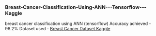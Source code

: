 ### Breast-Cancer-Classification-Using-ANN---Tensorflow---Kaggle

breast cancer classification using ANN (tensorflow)
Accuracy achieved - 98.2%
Dataset used - <a href="https://www.kaggle.com/datasets/yasserh/breast-cancer-dataset"> Breast Cancer Dataset Kaggle </a>
